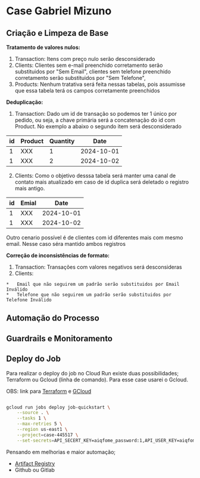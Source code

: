 # Case Gabriel Mizuno

## Criação e Limpeza de Base
**Tratamento de valores nulos:**

1.   Transaction: Itens com preço nulo serão desconsiderado
2.   Clients: Clientes sem e-mail preenchido corretamento serão substituidos por "Sem Email", clientes sem telefone preenchido corretamento serão substituidos por "Sem Telefone",
3.   Products: Nenhum tratativa será feita nessas tabelas, pois assumisse que essa tabela terá os campos corretamente preenchidos

**Deduplicação:**

1.   Transaction: Dado um id de transação so podemos ter 1 único por pedido, ou seja, a chave primária será a concatenação do id com Product. No exemplo a abaixo o segundo item será desconsiderado

| id | Product | Quantity | Date       |
|----|---------|----------|------------|
| 1  | XXX     | 1        | 2024-10-01 |
| 1  | XXX     | 2        | 2024-10-02 |


2.   Clients: Como o objetivo desssa tabela será manter uma canal de contato mais atualizado em caso de id duplica será deletado o registro mais antigo.

| id | Emial | Date       |
|----|-------|------------|
| 1  | XXX   | 2024-10-01 |
| 1  | XXX   | 2024-10-02 |

Outro cenario possível é de clientes com id diferentes mais com mesmo email. Nesse caso séra mantido ambos registros

**Correção de inconsistências de formato:**

1.   Transaction: Transações com valores negativos será desconsideras
2.   Clients:

    *   Email que não seguirem um padrão serão substituidos por Email Inválido
    *   Telefone que não seguirem um padrão serão substituidos por Telefone Inválido


## Automação do Processo

## Guardrails e Monitoramento

## Deploy do Job

Para realizar o deploy do job no Cloud Run existe duas possibilidades; Terraform ou Gcloud (linha de comando). Para 
esse case usarei o Gcloud.

OBS: link para [Terraform](https://registry.terraform.io/providers/hashicorp/google/latest/docs/resources/cloud_run_v2_job) e [GCloud](https://cloud.google.com/run/docs/create-jobs) 

```bash

gcloud run jobs deploy job-quickstart \
    --source . \
    --tasks 1 \
    --max-retries 5 \
    --region us-east1 \
    --project=case-445517 \
    --set-secrets=API_SECERT_KEY=aiqfome_password:1,API_USER_KEY=aiqfome_host_api:1,SFPT_KEY=aiqfom_keysftp:1
```

Pensando em melhorias e maior automação;

- [Artifact Registry](https://cloud.google.com/artifact-registry/docs)
- Github ou Gitlab